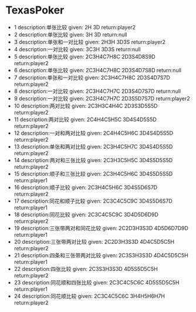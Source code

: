 # TexasPoker
  - 1 description:单张比较 given: 2H 3D return:player2
  - 2 description:单张比较 given: 3H 3D return:null
  - 3 description:单张和一对比较 given: 2H3H 3D3S return:player2
  - 4 description:一对比较 given: 3C3H 3D3S return:null
  - 5 description:单张比较 given: 2C3H4C7H8C 2D3S4D8S9D return:player2
  - 6 description:单张比较 given: 2C3H4C7H8C 2D3S4D7S8D return:null
  - 7 description:单张和一对比较 given: 2C3H4C7H8C 2D3S4D7S7D return:player2
  - 8 description:一对比较 given: 2C3H4C7H7C 2D3S4D7S7D return:null
  - 9 description:一对比较 given: 2C3H4C7H7C 2D3S5D7S7D return:player2
  - 10 description:两对比较 given: 2C3H3C4H4C 2D3S3D5S5D return:player2
  - 11 description:两对比较 given: 2C4H4C5H5C 3D4S4D5S5D return:player2
  - 12 description:一对和两对比较 given: 2C4H4C5H6C 3D4S4D5S5D return:player2
  - 13 description:单张和两对比较 given: 2C3H4C5H7C 3D4S4D5S5D return:player2
  - 14 description:两对和三张比较 given: 2C3H3C5H5C 3D4S5D5S5D return:player2
  - 15 description:顺子和三张比较 given: 2C3H4C5H6C 3D4S5D5S5D return:player1
  - 16 description:顺子比较 given: 2C3H4C5H6C 3D4S5D6S7D return:player2
  - 17 description:同花和顺子比较 given: 2C3C4C5C9C 3D4S5D6S7D return:player1
  - 18 description:同花比较 given: 2C3C4C5C9C 3D4D5D6D9D return:player2
  - 19 description:三张带两对和同花比较 given: 2C2D3H3S3D 4D5D6D7D9D return:player1
  - 20 description:三张带两对比较 given: 2C2D3H3S3D 4D4C5D5C5H return:player2
  - 21 description:四条和三张带两对比较 given: 2C3S3H3S3D 4D4C5D5C5H return:player1
  - 22 description:四张比较 given: 2C3S3H3S3D 4D5S5D5C5H return:player2
  - 23 description:同花顺和四张比较 given: 2C3C4C5C6C 4D5S5D5C5H return:player1
  - 24 description:同花顺比较 given: 2C3C4C5C6C 3H4H5H6H7H return:player2
